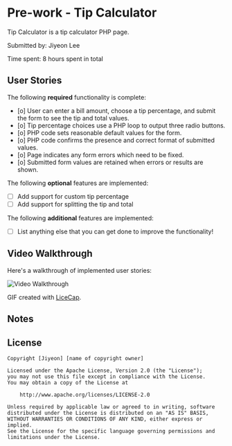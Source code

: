 # Pre-work - Tip Calculator

Tip Calculator is a tip calculator PHP page.

Submitted by: Jiyeon Lee

Time spent: 8 hours spent in total

## User Stories

The following **required** functionality is complete:
* [o] User can enter a bill amount, choose a tip percentage, and submit the form to see the tip and total values.
* [o] Tip percentage choices use a PHP loop to output three radio buttons.
* [o] PHP code sets reasonable default values for the form.
* [o] PHP code confirms the presence and correct format of submitted values.
* [o] Page indicates any form errors which need to be fixed.
* [o] Submitted form values are retained when errors or results are shown.

The following **optional** features are implemented:
* [ ] Add support for custom tip percentage
* [ ] Add support for splitting the tip and total

The following **additional** features are implemented:

* [ ] List anything else that you can get done to improve the functionality!

## Video Walkthrough

Here's a walkthrough of implemented user stories:

<img src='http://imgur.com/a/aHZuI' title='Video Walkthrough' width='' alt='Video Walkthrough' />

GIF created with [LiceCap](http://www.cockos.com/licecap/).

## Notes


## License

    Copyright [Jiyeon] [name of copyright owner]

    Licensed under the Apache License, Version 2.0 (the "License");
    you may not use this file except in compliance with the License.
    You may obtain a copy of the License at

        http://www.apache.org/licenses/LICENSE-2.0

    Unless required by applicable law or agreed to in writing, software
    distributed under the License is distributed on an "AS IS" BASIS,
    WITHOUT WARRANTIES OR CONDITIONS OF ANY KIND, either express or implied.
    See the License for the specific language governing permissions and
    limitations under the License.
